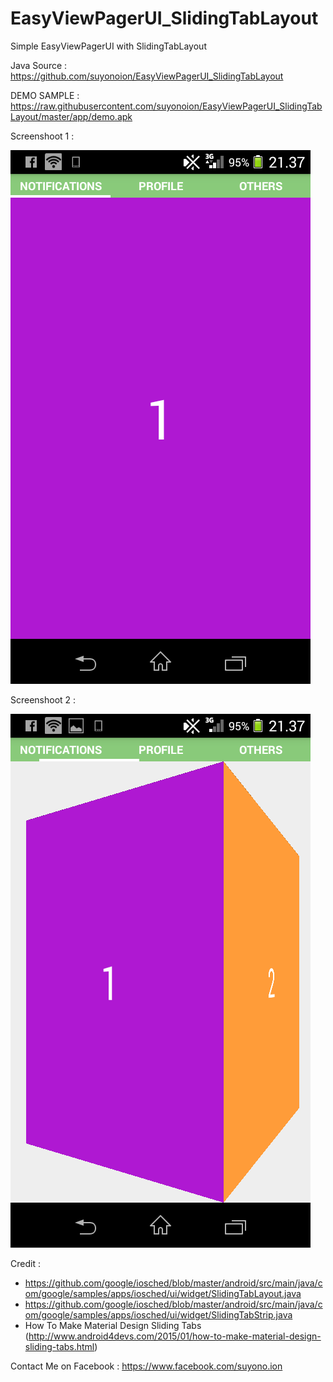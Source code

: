 # EasyViewPagerUI_SlidingTabLayout
Simple EasyViewPagerUI with SlidingTabLayout

Java Source : https://github.com/suyonoion/EasyViewPagerUI_SlidingTabLayout

DEMO SAMPLE :
https://raw.githubusercontent.com/suyonoion/EasyViewPagerUI_SlidingTabLayout/master/app/demo.apk

Screenshoot 1 :

 ![alt tag](https://raw.githubusercontent.com/suyonoion/EasyViewPagerUI_SlidingTabLayout/master/app/screenshoot/Screenshot_2015-06-16-21-37-04.png)

 Screenshoot 2 :

 ![alt tag](https://raw.githubusercontent.com/suyonoion/EasyViewPagerUI_SlidingTabLayout/master/app/screenshoot/Screenshot_2015-06-16-21-37-13.png)
 
 
 Credit :
- https://github.com/google/iosched/blob/master/android/src/main/java/com/google/samples/apps/iosched/ui/widget/SlidingTabLayout.java
- https://github.com/google/iosched/blob/master/android/src/main/java/com/google/samples/apps/iosched/ui/widget/SlidingTabStrip.java
- How To Make Material Design Sliding Tabs (http://www.android4devs.com/2015/01/how-to-make-material-design-sliding-tabs.html)

Contact Me on Facebook :
https://www.facebook.com/suyono.ion
